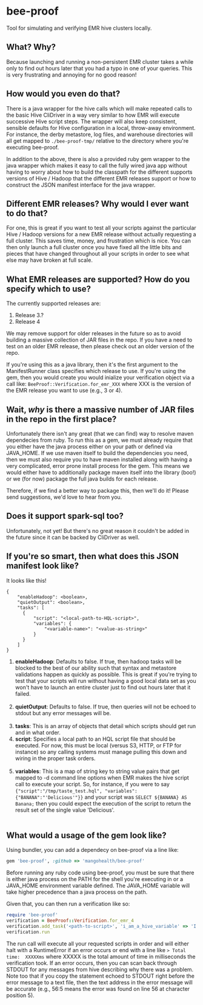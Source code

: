 # bee-proof
Tool for simulating and verifying EMR hive clusters locally.

## What? Why?
Because launching and running a non-persistent EMR cluster takes a while only to find out hours later that you had a typo in one of your queries.  This is very frustrating and annoying for no good reason!

## How would you even do that?
There is a java wrapper for the hive calls which will make repeated calls to the basic Hive CliDriver in a way very similar to how EMR will execute successive Hive script steps.  The wrapper will also keep consistent, sensible defaults for Hive configuration in a local, throw-away environment.  For instance, the derby metastore, log files, and warehouse directories will all get mapped to `./bee-proof-tmp/` relative to the directory where you're executing bee-proof.

In addition to the above, there is also a provided ruby gem wrapper to the java wrapper which makes it easy to call the fully wired java app without having to worry about how to build the classpath for the different supports versions of Hive / Hadoop that the different EMR releases support or how to construct the JSON manifest interface for the java wrapper.

## Different EMR releases?  Why would I ever want to do that?
For one, this is great if you want to test all your scripts against the particular Hive / Hadoop versions for a new EMR release without actually requesting a full cluster.  This saves time, money, and frustration which is nice.  You can then only launch a full cluster once you have fixed all the little bits and pieces that have changed throughout all your scripts in order to see what else may have broken at full scale.

## What EMR releases are supported? How do you specify which to use?
The currently supported releases are:

1. Release 3.?
2. Release 4

We may remove support for older releases in the future so as to avoid building a massive collection of JAR files in the repo.  If you have a need to test on an older EMR release, then please check out an older version of the repo.

If you're using this as a java library, then it's the first argument to the ManifestRunner class specifies which release to use.  If you're using the gem, then you would create you would inialize your verification object via a call like:  `BeeProof::Verification.for_emr_XXX` where XXX is the version of the EMR release you want to use (e.g., 3 or 4).

## Wait, *why* is there a massive number of JAR files in the repo in the first place?
Unfortunately there isn't any great (that we can find) way to resolve maven dependecies from ruby.  To run this as a gem, we must already require that you either have the java process either on your path or defined via JAVA_HOME.  If we use maven itself to build the dependencies you need, then we must also require you to have maven installed along with having a very complicated, error prone install process for the gem.  This means we would either have to additionally package maven itself into the library (boo!) or we (for now) package the full java builds for each release.

Therefore, if we find a better way to package this, then we'll do it!  Please send suggestions, we'd love to hear from you.

## Does it support spark-sql too?
Unfortunately, not yet!  But there's no great reason it couldn't be added in the future since it can be backed by CliDriver as well.

## If you're so smart, then what does this JSON manifest look like?
It looks like this!

```
{
    "enableHadoop": <boolean>,
    "quietOutput": <boolean>,
    "tasks": [
      {
          "script": "<local-path-to-HQL-script>",
          "variables": {
              "<variable-name>": "<value-as-string>"
          }
      }
    ]
}
```

1. **enableHadoop**: Defaults to false.  If true, then hadoop tasks will be blocked to the best of our ability such that syntax and metastore validations happen as quickly as possible.  This is great if you're trying to test that your scripts will run without having a good local data set as you won't have to launch an entire cluster just to find out hours later that it failed.<br/><br/>
2. **quietOutput**: Defaults to false.  If true, then queries will not be echoed to stdout but any error messages will be.<br/><br/>
3. **tasks**:  This is an array of objects that detail which scripts should get run and in what order.
  4. **script**:  Specifies a local path to an HQL script file that should be executed.  For now, this must be local (versus S3, HTTP, or FTP for instance) so any calling systems must manage pulling this down and wiring in the proper task orders.<br/><br/>
  5. **variables**:  This is a map of string key to string value pairs that get mapped to -d command line options when EMR makes the hive script call to execute your script.  So, for instance, if you were to say `{"script":"/tmp/taste_test.hql", "variables": {"BANANA":"'Delicious'"}}` and your script was `SELECT ${BANANA} AS Banana;` then you could expect the execution of the script to return the result set of the single value 'Delicious'.<br/><br/>

## What would a usage of the gem look like?
Using bundler, you can add a dependecy on bee-proof via a line like:

```ruby
gem 'bee-proof', :github => 'mangohealth/bee-proof'
```

Before running any ruby code using bee-proof, you must be sure that there is either java process on the PATH for the shell you're executing in or a JAVA_HOME environment variable defined.  The JAVA_HOME variable will take higher precedence than a java process on the path.

Given that, you can then run a verification like so:

```ruby
require 'bee-proof'
verification = BeeProof::Verification.for_emr_4
verification.add_task('<path-to-script>', 'i_am_a_hive_variable' => 'I have a value!')
verification.run
```

The run call will execute all your requested scripts in order and will either halt with a RuntimeError if an error occurs or end with a line like `> Total time:  XXXXXms` where XXXXX is the total amount of time in milliseconds the verification took.  If an error occurs, then you can scan back through STDOUT for any messages from hive describing why there was a problem.  Note too that if you copy the statement echoed to STDOUT right before the error message to a text file, then the text address in the error message will be accurate (e.g., 56:5 means the error was found on line 56 at character position 5).
